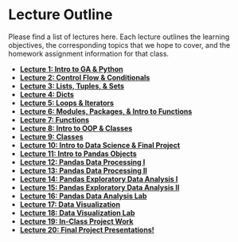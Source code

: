 <!---
{"next":"Lectures_class2/Lecture1.md","title":"Lectures for Class 2"}
-->

# Lecture Outline

Please find a list of lectures here. Each lecture outlines the learning objectives, the corresponding topics that we hope to cover, and the homework assignment information for that class.

* **[Lecture 1: Intro to GA & Python](Lecture1.md)**
* **[Lecture 2: Control Flow & Conditionals](Lecture2.md)**
* **[Lecture 3: Lists, Tuples, & Sets](Lecture3.md)**
* **[Lecture 4: Dicts](Lecture4.md)**
* **[Lecture 5: Loops & Iterators](Lecture5.md)**
* **[Lecture 6: Modules, Packages, & Intro to Functions](Lecture6.md)**
* **[Lecture 7: Functions](Lecture7.md)**
* **[Lecture 8: Intro to OOP & Classes](Lecture8.md)**
* **[Lecture 9: Classes](Lecture9.md)**
* **[Lecture 10: Intro to Data Science & Final Project](Lecture10.md)**
* **[Lecture 11: Intro to Pandas Objects](Lecture11.md)**
* **[Lecture 12: Pandas Data Processing I](Lecture12.md)**
* **[Lecture 13: Pandas Data Processing II](Lecture13.md)**
* **[Lecture 14: Pandas Exploratory Data Analysis I](Lecture14.md)**
* **[Lecture 15: Pandas Exploratory Data Analysis II](Lecture15.md)**
* **[Lecture 16: Pandas Data Analysis Lab](Lecture16.md)**
* **[Lecture 17: Data Visualization](Lecture17.md)**
* **[Lecture 18: Data Visualization Lab](Lecture18.md)**
* **[Lecture 19: In-Class Project Work](Lecture19.md)**
* **[Lecture 20: Final Project Presentations!](Lecture20.md)**